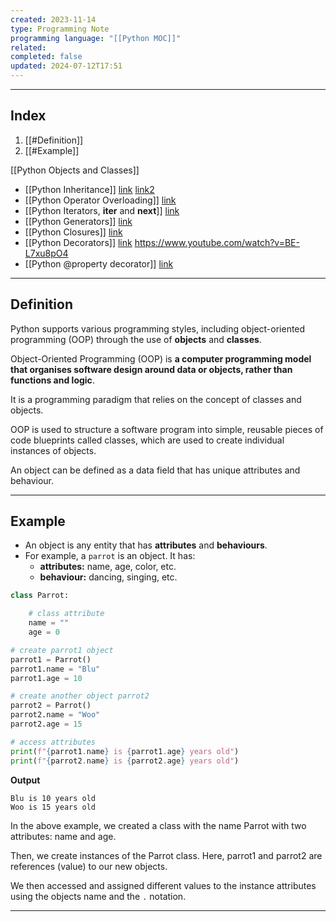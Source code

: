 ```yaml
---
created: 2023-11-14
type: Programming Note
programming language: "[[Python MOC]]"
related: 
completed: false
updated: 2024-07-12T17:51
---
```

---
## Index
1. [[#Definition]]
2. [[#Example]]

 [[Python Objects and Classes]]
- [[Python Inheritance]] [link](https://www.programiz.com/python-programming/inheritance) [link2](https://www.programiz.com/python-programming/multiple-inheritance)
- [[Python Operator Overloading]]  [link](https://www.programiz.com/python-programming/operator-overloading)
- [[Python Iterators, __iter__ and __next__]] [link](https://www.programiz.com/python-programming/iterator)
- [[Python Generators]] [link](https://www.programiz.com/python-programming/generator)
- [[Python Closures]] [link](https://www.programiz.com/python-programming/closure)
- [[Python Decorators]] [link](https://www.programiz.com/python-programming/decorator) https://www.youtube.com/watch?v=BE-L7xu8pO4
- [[Python @property decorator]] [link](https://www.programiz.com/python-programming/property)

---
## Definition 
Python supports various programming styles, including object-oriented programming (OOP) through the use of **objects** and **classes**.

 Object-Oriented Programming (OOP) is **a computer programming model that organises software design around data or objects, rather than functions and logic**. 

It is a programming paradigm that relies on the concept of classes and objects. 

OOP is used to structure a software program into simple, reusable pieces of code blueprints called classes, which are used to create individual instances of objects.

An object can be defined as a data field that has unique attributes and behaviour.

---
## Example

- An object is any entity that has **attributes** and **behaviours**. 
- For example, a `parrot` is an object. It has:
	- **attributes:** name, age, color, etc.
	- **behaviour:** dancing, singing, etc.

``` python
class Parrot:

    # class attribute
    name = ""
    age = 0

# create parrot1 object
parrot1 = Parrot()
parrot1.name = "Blu"
parrot1.age = 10

# create another object parrot2
parrot2 = Parrot()
parrot2.name = "Woo"
parrot2.age = 15

# access attributes
print(f"{parrot1.name} is {parrot1.age} years old")
print(f"{parrot2.name} is {parrot2.age} years old")
```

**Output**
```
Blu is 10 years old
Woo is 15 years old
```

In the above example, we created a class with the name Parrot with two attributes: name and age.

Then, we create instances of the Parrot class. Here, parrot1 and parrot2 are references (value) to our new objects.

We then accessed and assigned different values to the instance attributes using the objects name and the `.` notation.

---